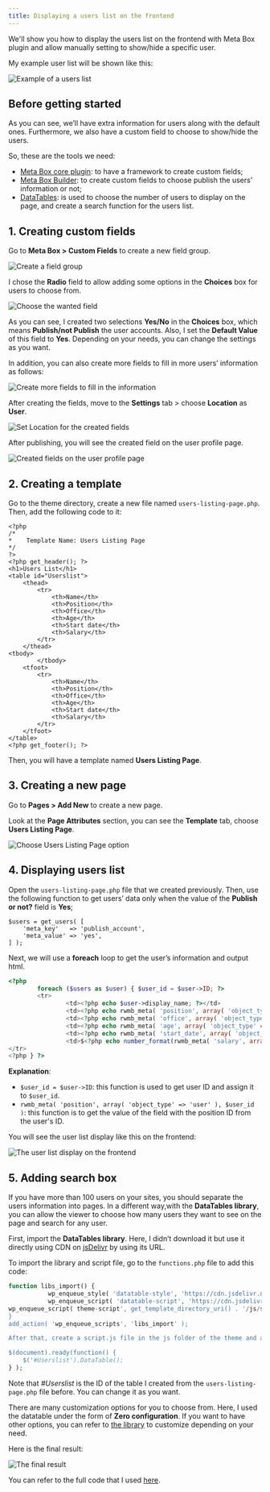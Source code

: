 ```yaml
---
title: Displaying a users list on the frontend
---
```


We'll show you how to display the users list on the frontend with Meta Box plugin and allow manually setting to show/hide a specific user.

My example user list will be shown like this:

![Example of a users list](https://i.imgur.com/zpNqsi1.gif)

## Before getting started

As you can see, we’ll have extra information for users along with the default ones. Furthermore, we also have a custom field to choose to show/hide the users.

So, these are the tools we need:

* [Meta Box core plugin](https://metabox.io/): to have a framework to create custom fields;
* [Meta Box Builder](https://metabox.io/plugins/meta-box-builder/): to create custom fields to choose publish the users’ information or not;
* [DataTables](https://datatables.net/): is used to choose the number of users to display on the page, and create a search function for the users list.

## 1. Creating custom fields

Go to **Meta Box > Custom Fields** to create a new field group.

![Create a field group](https://i.imgur.com/3Z36jEr.png)

I chose the **Radio** field to allow adding some options in the **Choices** box for users to choose from.

![Choose the wanted field](https://i.imgur.com/OA4gQw3.png)

As you can see, I created two selections **Yes/No** in the **Choices** box, which means **Publish/not Publish** the user accounts. Also, I set the **Default Value** of this field to **Yes**. Depending on your needs, you can change the settings as you want.

In addition, you can also create more fields to fill in more users’ information as follows:

![Create more fields to fill in the information](https://i.imgur.com/ieSeyDO.png)

After creating the fields, move to the **Settings** tab > choose **Location** as **User**.

![Set Location for the created fields](https://i.imgur.com/IPGJ3lM.png)

After publishing, you will see the created field on the user profile page.

![Created fields on the user profile page](https://i.imgur.com/aTn0Sdc.png)

## 2. Creating a template

Go to the theme directory, create a new file named `users-listing-page.php`. Then, add the following code to it:
```
<?php
/*
*    Template Name: Users Listing Page
*/
?>
<?php get_header(); ?>
<h1>Users List</h1>
<table id="Userslist">
    <thead>
        <tr>
            <th>Name</th>
            <th>Position</th>
            <th>Office</th>
            <th>Age</th>
            <th>Start date</th>
            <th>Salary</th>
        </tr>
    </thead>
<tbody>
        </tbody>
    <tfoot>
        <tr>
            <th>Name</th>
            <th>Position</th>
            <th>Office</th>
            <th>Age</th>
            <th>Start date</th>
            <th>Salary</th>
        </tr>
    </tfoot>
</table>
<?php get_footer(); ?>
```
Then, you will have a template named **Users Listing Page**.

## 3. Creating a new page

Go to **Pages > Add New** to create a new page.

Look at the **Page Attributes** section, you can see the **Template** tab, choose **Users Listing Page**.

![Choose Users Listing Page option](https://i.imgur.com/VY2PMQg.png)

## 4. Displaying users list

Open the `users-listing-page.php` file that we created previously. Then, use the following function to get users’ data only when the value of the **Publish or not?** field is **Yes**;

```
$users = get_users( [
    'meta_key'   => 'publish_account',
    'meta_value' => 'yes',
] );
```

Next, we will use a **foreach** loop to get the user’s information and output html.

```php
<?php
        foreach ($users as $user) { $user_id = $user->ID; ?>
        <tr>
                <td><?php echo $user->display_name; ?></td>
                <td><?php echo rwmb_meta( 'position', array( 'object_type' => 'user' ), $user_id ); ?></td>
                <td><?php echo rwmb_meta( 'office', array( 'object_type' => 'user' ), $user_id ); ?></td>
                <td><?php echo rwmb_meta( 'age', array( 'object_type' => 'user' ), $user_id ); ?></td>
                <td><?php echo rwmb_meta( 'start_date', array( 'object_type' => 'user' ), $user_id ); ?></td>
                <td>$<?php echo number_format(rwmb_meta( 'salary', array( 'object_type' => 'user' ), $user_id ),3,",","."); ?></td>
</tr>
<?php } ?>
```

**Explanation**:

* `$user_id = $user->ID`: this function is used to get user ID and assign it to `$user_id`.
* `rwmb_meta( 'position', array( 'object_type' => 'user' ), $user_id )`: this function is to get the value of the field with the position ID from the user's ID.

You will see the user list display like this on the frontend:

![The user list display on the frontend](https://i.imgur.com/k5WVTb4.png)

## 5. Adding search box

If you have more than 100 users on your sites, you should separate the users information into pages. In a different way,with the **DataTables library**, you can allow the viewer to choose how many users they want to see on the page and search for any user.

First, import the **DataTables library**. Here, I didn’t download it but use it directly using CDN on [jsDelivr](https://jsdelivr.com/) by using its URL.

To import the library and script file, go to the `functions.php` file to add this code:

```php
function libs_import() {
           wp_enqueue_style( 'datatable-style', 'https://cdn.jsdelivr.net/npm/datatables@1.10.18/media/css/jquery.dataTables.min.css', '1.10.18', true );
           wp_enqueue_script( 'datatable-script', 'https://cdn.jsdelivr.net/npm/datatables@1.10.18/media/js/jquery.dataTables.min.js', array( 'jquery' ) );
wp_enqueue_script( theme-script', get_template_directory_uri() . '/js/script.js' );
}
add_action( 'wp_enqueue_scripts', 'libs_import' );

After that, create a script.js file in the js folder of the theme and add this code:

$(document).ready(function() {
    $('#Userslist').DataTable();
} );
```

Note that *#Userslist* is the ID of the table I created from the `users-listing-page.php` file before. You can change it as you want.

There are many customization options for you to choose from. Here, I used the datatable under the form of **Zero configuration**. If you want to have other options, you can refer to [the library](https://datatables.net/examples/index) to customize depending on your need.

Here is the final result:

![The final result](https://i.imgur.com/zpNqsi1.gif)

You can refer to the full code that I used [here](https://github.com/wpmetabox/tutorials/tree/master/list-users).
